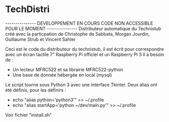 # TechDistri
 ---------------   DEVELOPPEMENT EN COURS CODE NON ACCESSIBLE POUR LE MOMENT   ---------------
Distributeur automatique du Technistub créé avec la particpation de Christophe de Sabbata, Morgan Jourdin, Guillaume Strub et Vincent Sahler

Ceci est le code du distributeur du technistub, il est écrit pour correspondre avec un écran tactile 7" Raspberry Pi officiel et un Raspberry Pi 3
Il a besoin de :
  - Un lecteur MFRC522 et sa librairie MFRC522-python
  - Une base de donnée hébergée en local (mysql)

Le script tourne sous Python 3 avec une interface Tkinter.
Deux alias ont été définis, pour les définirs : 
  - echo "alias python='python3'" >> ~/.profile
  - echo "alias startApp='python ~/dev/main.py'" >> ~/.profile
  
Voir fichier "install.sh"
